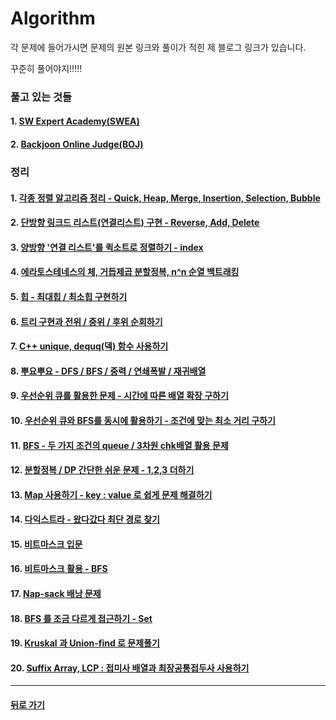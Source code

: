 # Algorithm

각 문제에 들어가시면 문제의 원본 링크와 풀이가 적힌 제 블로그 링크가 있습니다.

꾸준히 풀어야지!!!!!

### 풀고 있는 것들

#### 1. [SW Expert Academy(SWEA)](SWEA)

#### 2. [Backjoon Online Judge(BOJ)](BOJ)

<p>

### 정리

#### 1. [각종 정렬 알고리즘 정리 - Quick, Heap, Merge, Insertion, Selection, Bubble](http://1ilsang.blog.me/221362450863)

#### 2. [단방향 링크드 리스트(연결리스트) 구현 - Reverse, Add, Delete](http://1ilsang.blog.me/221300304296)

#### 3. [양방향 '연결 리스트'를 퀵소트로 정렬하기 - index](http://1ilsang.blog.me/221367224505)

#### 4. [에라토스테네스의 체, 거듭제곱 분할정복, n^n 순열 백트래킹](http://1ilsang.blog.me/221366753276)

#### 5. [힙 - 최대힙 / 최소힙 구현하기](http://1ilsang.blog.me/221369119617)

#### 6. [트리 구현과 전위 / 중위 / 후위 순회하기](http://1ilsang.blog.me/221369626963)

#### 7. [C++ unique, dequq(덱) 함수 사용하기](http://1ilsang.blog.me/221372942281)

#### 8. [뿌요뿌요 - DFS / BFS / 중력 / 연쇄폭발 / 재귀배열](http://1ilsang.blog.me/221375526869)

#### 9. [우선순위 큐를 활용한 문제 - 시간에 따른 배열 확장 구하기](http://1ilsang.blog.me/221376301628)

#### 10. [우선순위 큐와 BFS를 동시에 활용하기 - 조건에 맞는 최소 거리 구하기](http://1ilsang.blog.me/221384331252)

#### 11. [BFS - 두 가지 조건의 queue / 3차원 chk배열 활용 문제](http://1ilsang.blog.me/221379416759)

#### 12. [분할정복 / DP 간단한 쉬운 문제 - 1,2,3 더하기](http://1ilsang.blog.me/221413697150)

#### 13. [Map 사용하기 - key : value 로 쉽게 문제 해결하기](http://1ilsang.blog.me/221429769958)

#### 14. [다익스트라 - 왔다갔다 최단 경로 찾기](https://blog.naver.com/1ilsang/221420532745)

#### 15. [비트마스크 입문](http://1ilsang.blog.me/221446095017)

#### 16. [비트마스크 활용 - BFS](http://1ilsang.blog.me/221442344756)

#### 17. [Nap-sack 배낭 문제](http://1ilsang.blog.me/221438509136)

#### 18. [BFS 를 조금 다르게 접근하기 - Set](http://1ilsang.blog.me/221445986259)

#### 19. [Kruskal 과 Union-find 로 문제풀기](http://1ilsang.blog.me/221470205431)

#### 20. [Suffix Array, LCP : 접미사 배열과 최장공통접두사 사용하기](http://1ilsang.blog.me/221475165220)

- - -

#### [뒤로 가기](./../../..)

